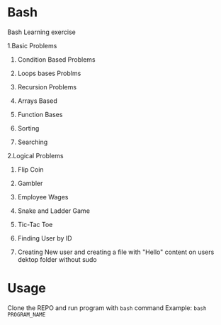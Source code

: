 # Bash
Bash Learning exercise

1.Basic Problems

1. Condition Based Problems
	
2. Loops bases Problms

3. Recursion Problems

4. Arrays Based

5. Function Bases

6. Sorting

7. Searching

2.Logical Problems

1. Flip Coin

2. Gambler

3. Employee Wages

4. Snake and Ladder Game

5. Tic-Tac Toe

3. Finding User by ID

4. Creating New user and creating a file with "Hello" content on users dektop folder without sudo

# Usage
Clone the REPO and run program with ```bash``` command
Example: ```bash PROGRAM_NAME```

